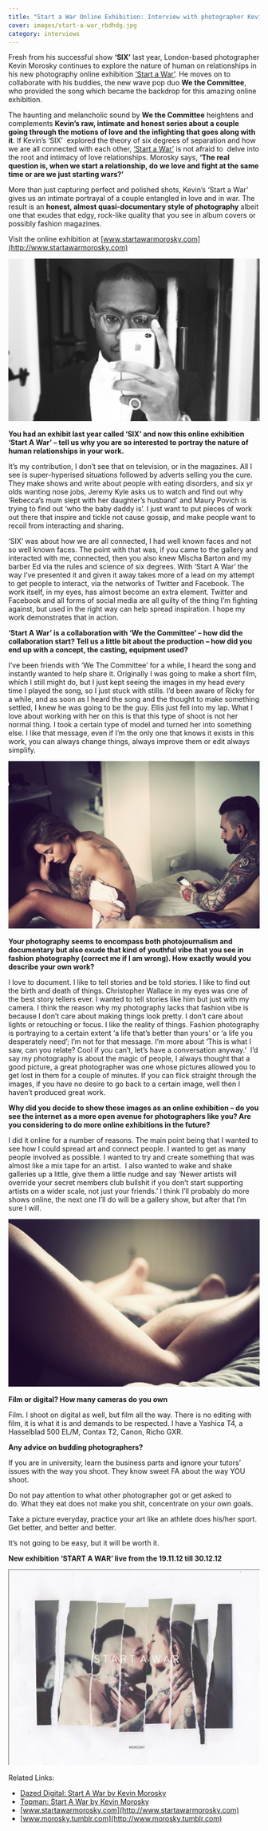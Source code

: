 ```yaml
---
title: "Start a War Online Exhibition: Interview with photographer Kevin Morosky"
cover: images/start-a-war_rbdhdg.jpg
category: interviews
---
```


Fresh from his successful show **‘SIX’** last year, London-based photographer Kevin Morosky continues to explore the nature of human on relationships in his new photography online exhibition [‘Start a War’](http://www.startawarmorosky.com/). He moves on to collaborate with his buddies, the new wave pop duo **We the Committee**, who provided the song which became the backdrop for this amazing online exhibition.

The haunting and melancholic sound by **We the Committee** heightens and complements **Kevin’s raw, intimate and honest series about a couple going through the motions of love and the infighting that goes along with it**. If Kevin’s ‘SIX’  explored the theory of six degrees of separation and how we are all connected with each other, [‘Start a War’](http://www.startawarmorosky.com/) is not afraid to  delve into the root and intimacy of love relationships. Morosky says, **‘The real question is, when we start a relationship, do we love and fight at the same time or are we just starting wars?’**

More than just capturing perfect and polished shots, Kevin’s ‘Start a War’ gives us an intimate portrayal of a couple entangled in love and in war. The result is an **honest, almost quasi-documentary style of photography** albeit one that exudes that edgy, rock-like quality that you see in album covers or possibly fashion magazines.

Visit the online exhibition at [www.startawarmorosky.com](http://www.startawarmorosky.com)

![Morosky self portrait 1](./images/Morosky-self-portrait1_hnug7x.jpg "Morosky self portrait")

**You had an exhibit last year called ‘SIX’ and now this online exhibition ‘Start A War’ – tell us why you are so interested to portray the nature of human relationships in your work.**

It’s my contribution, I don’t see that on television, or in the magazines. All I see is super-hyperised situations followed by adverts selling you the cure. They make shows and write about people with eating disorders, and six yr olds wanting nose jobs, Jeremy Kyle asks us to watch and find out why ‘Rebecca’s mum slept with her daughter’s husband’ and Maury Povich is trying to find out ‘who the baby daddy is’. I just want to put pieces of work out there that inspire and tickle not cause gossip, and make people want to recoil from interacting and sharing.

‘SIX’ was about how we are all connected, I had well known faces and not so well known faces. The point with that was, if you came to the gallery and interacted with me, connected, then you also knew Mischa Barton and my barber Ed via the rules and science of six degrees. With ‘Start A War’ the way I’ve presented it and given it away takes more of a lead on my attempt to get people to interact, via the networks of Twitter and Facebook. The work itself, in my eyes, has almost become an extra element. Twitter and Facebook and all forms of social media are all guilty of the thing I’m fighting against, but used in the right way can help spread inspiration. I hope my work demonstrates that in action.

**‘Start A War’ is a collaboration with ‘We the Committee’ – how did the collaboration start? Tell us a little bit about the production – how did you end up with a concept, the casting, equipment used?**

I’ve been friends with ‘We The Committee’ for a while, I heard the song and instantly wanted to help share it. Originally I was going to make a short film, which I still might do, but I just kept seeing the images in my head every time I played the song, so I just stuck with stills. I’d been aware of Ricky for a while, and as soon as I heard the song and the thought to make something settled, I knew he was going to be the guy. Ellis just fell into my lap. What I love about working with her on this is that this type of shoot is not her normal thing. I took a certain type of model and turned her into something else. I like that message, even if I’m the only one that knows it exists in this work, you can always change things, always improve them or edit always simplify.

![kevin morosky_start a war](./images/kevin-morosky_start-a-war-1_kdm4yw.jpg "kevin morosky_start a war")

**Your photography seems to encompass both photojournalism and documentary but also exude that kind of youthful vibe that you see in fashion photography (correct me if I am wrong). How exactly would you describe your own work?**

I love to document. I like to tell stories and be told stories. I like to find out the birth and death of things. Christopher Wallace in my eyes was one of the best story tellers ever. I wanted to tell stories like him but just with my camera. I think the reason why my photography lacks that fashion vibe is because I don’t care about making things look pretty. I don’t care about lights or retouching or focus. I like the reality of things. Fashion photography is portraying to a certain extent ‘a life that’s better than yours’ or ‘a life you desperately need’; I’m not for that message. I’m more about ‘This is what I saw, can you relate? Cool if you can’t, let’s have a conversation anyway.’  I’d say my photography is about the magic of people, I always thought that a good picture, a great photographer was one whose pictures allowed you to get lost in them for a couple of minutes. If you can flick straight through the images, if you have no desire to go back to a certain image, well then I haven’t produced great work.

**Why did you decide to show these images as an online exhibition – do you see the internet as a more open avenue for photographers like you? Are you considering to do more online exhibitions in the future?**

I did it online for a number of reasons. The main point being that I wanted to see how I could spread art and connect people. I wanted to get as many people involved as possible. I wanted to try and create something that was almost like a mix tape for an artist.  I also wanted to wake and shake galleries up a little, give them a little nudge and say ‘Newer artists will override your secret members club bullshit if you don’t start supporting artists on a wider scale, not just your friends.’ I think I’ll probably do more shows online, the next one I’ll do will be a gallery show, but after that I’m sure I will.

![kevin morosky_start a war](./images/kevin-morosky_start-a-war-2_zuhork.jpg "kevin morosky_start a war")

**Film or digital? How many cameras do you own**

Film. I shoot on digital as well, but film all the way. There is no editing with film, it is what it is and demands to be respected. I have a Yashica T4, a Hasselblad 500 EL/M, Contax T2, Canon, Richo GXR.

**Any advice on budding photographers?**

If you are in university, learn the business parts and ignore your tutors’ issues with the way you shoot. They know sweet FA about the way YOU shoot.

Do not pay attention to what other photographer got or get asked to do. What they eat does not make you shit, concentrate on your own goals.

Take a picture everyday, practice your art like an athlete does his/her sport. Get better, and better and better.

It’s not going to be easy, but it will be worth it.

**New exhibition ‘START A WAR’ live from the 19.11.12 till 30.12.12**

![start a war](./images/start-a-war_rbdhdg.jpg "start a war")

Related Links:

- [Dazed Digital: Start A War by Kevin Morosky](http://www.dazeddigital.com/photography/article/15096/1/kevin-morosky-starts-a-war)
- [Topman: Start A War by Kevin Morosky](http://magazine.topman.com/category/culture/start-a-war-by-morosky/)
- [www.startawarmorosky.com](http://www.startawarmorosky.com)
- [www.morosky.tumblr.com](http://www.morosky.tumblr.com)
